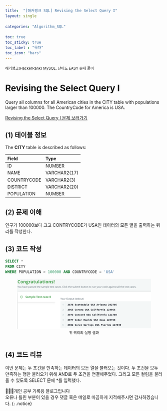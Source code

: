```yaml
---
title:  "[해커랭크 SQL] Revising the Select Query I"
layout: single

categories: "Algorithm_SQL"

toc: true
toc_sticky: true
toc_label : "목차"
toc_icon: "bars"
---
```


<small>해커랭크(HackerRank) MySQL, 난이도 EASY 문제 풀이</small>

# Revising the Select Query I
Query all columns for all American cities in the CITY table with populations larger than 100000. The CountryCode for America is USA.

[Revising the Select Query I 문제 보러가기](https://www.hackerrank.com/challenges/revising-the-select-query/problem?isFullScreen=true)

## (1) 테이블 정보
The **CITY** table is described as follows:

|Field|Type|
|:----|:---|
|ID| NUMBER|
|NAME| VARCHAR2(17)|
|COUNTRYCODE| VARCHAR2(3)|
|DISTRICT| VARCHAR2(20)|
|POPULATION |NUMBER|

## (2) 문제 이해
인구가 100000보다 크고 CONTRYCODE가 USA인 데이터의 모든 열을 출력하는 쿼리를 작성한다.

## (3) 코드 작성
```sql
SELECT *
FROM CITY 
WHERE POPULATION > 100000 AND COUNTRYCODE = 'USA'
```

<div style="text-align : center;">
<img src="/assets/images/sql/hackerrank/hackerrank_mysql_5.png" width="85%">
</div>
<center><small>위 쿼리의 실행 결과</small></center>

<br>

## (4) 코드 리뷰
이번 문제는 두 조건을 만족하는 데이터의 모든 열을 불러오는 것이다. 두 조건을 모두 만족하는 행만 불러오기 위해 AND로 두 조건을 연결해주었다. 그리고 모든 컬럼을 불러올 수 있도록 SELECT 문에 *를 입력했다.

👩🏻‍💻개인 공부 기록용 블로그입니다
<br>오류나 틀린 부분이 있을 경우 댓글 혹은 메일로 따끔하게 지적해주시면 감사하겠습니다.
{: .notice}